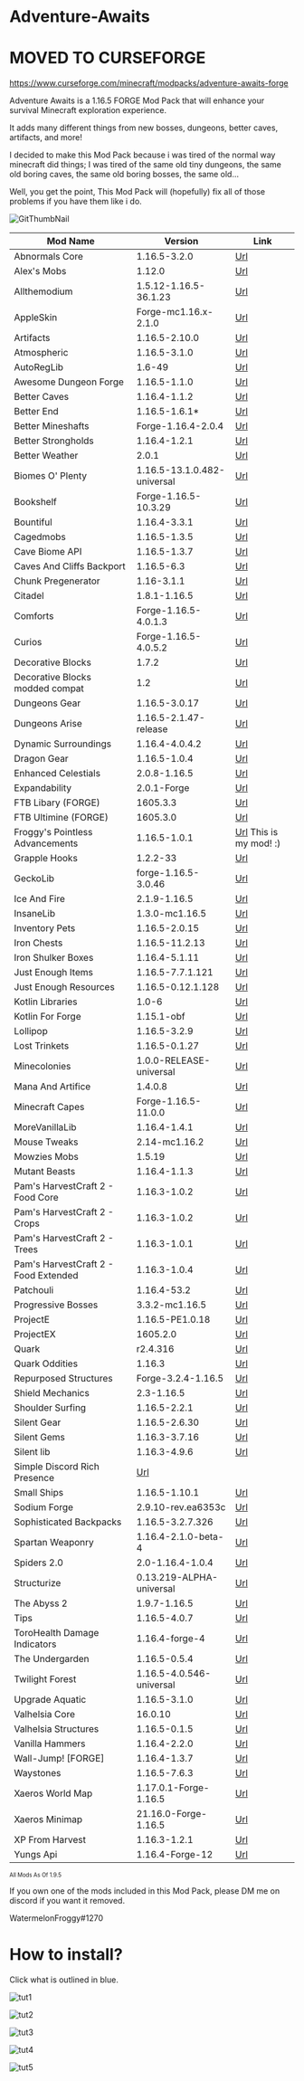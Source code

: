 # Adventure-Awaits

# MOVED TO CURSEFORGE
https://www.curseforge.com/minecraft/modpacks/adventure-awaits-forge

Adventure Awaits is a 1.16.5 FORGE Mod Pack that will enhance your survival Minecraft exploration experience.

It adds many different things from new bosses, dungeons, better caves, artifacts, and more!

I decided to make this Mod Pack because i was tired of the normal way minecraft did things; I was tired of the same old tiny dungeons, the same old boring caves, the same old boring bosses, the same old... 

Well, you get the point, This Mod Pack will (hopefully) fix all of those problems if you have them like i do.

![GitThumbNail](https://user-images.githubusercontent.com/82559263/132941398-955a30c6-2fab-4a2c-abe2-023e79fdaefd.png)

Mod Name  | Version | Link
------------- | ------------- | ------------- 
Abnormals Core | 1.16.5-3.2.0 | [Url](https://www.curseforge.com/minecraft/mc-mods/abnormals-core/files)
Alex's Mobs | 1.12.0 | [Url](https://www.curseforge.com/minecraft/mc-mods/alexs-mobs/files)
Allthemodium | 1.5.12-1.16.5-36.1.23 | [Url](https://www.curseforge.com/minecraft/mc-mods/allthemodium/files)
AppleSkin | Forge-mc1.16.x-2.1.0 | [Url](https://www.curseforge.com/minecraft/mc-mods/appleskin/files)
Artifacts  | 1.16.5-2.10.0 | [Url](https://www.curseforge.com/minecraft/mc-mods/artifacts/files)
Atmospheric | 1.16.5-3.1.0 | [Url](https://www.curseforge.com/minecraft/mc-mods/Atmospheric/files)
AutoRegLib | 1.6-49 | [Url](https://www.curseforge.com/minecraft/mc-mods/AutoRegLib/files)
Awesome Dungeon Forge | 1.16.5-1.1.0 | [Url](https://www.curseforge.com/minecraft/mc-mods/awesome-dungeon-forge/files)
Better Caves | 1.16.4-1.1.2 | [Url](https://www.curseforge.com/minecraft/mc-mods/yungs-better-caves/files)
Better End | 1.16.5-1.6.1* | [Url](https://www.curseforge.com/minecraft/mc-mods/betterend/files)
Better Mineshafts | Forge-1.16.4-2.0.4 | [Url](https://www.curseforge.com/minecraft/mc-mods/yungs-better-mineshafts-forge/files)
Better Strongholds | 1.16.4-1.2.1 | [Url](https://www.curseforge.com/minecraft/mc-mods/yungs-better-strongholds/files)
Better Weather | 2.0.1 | [Url](https://www.curseforge.com/minecraft/mc-mods/better-weather/files)
Biomes O' Plenty | 1.16.5-13.1.0.482-universal | [Url](https://www.curseforge.com/minecraft/mc-mods/biomes-o-plenty/files)
Bookshelf | Forge-1.16.5-10.3.29 | [Url](https://www.curseforge.com/minecraft/mc-mods/bookshelf/files)
Bountiful | 1.16.4-3.3.1 | [Url](https://www.curseforge.com/minecraft/mc-mods/bountiful/files)
Cagedmobs | 1.16.5-1.3.5 | [Url](https://www.curseforge.com/minecraft/mc-mods/caged-mobs/files)
Cave Biome API | 1.16.5-1.3.7 | [Url](https://www.curseforge.com/minecraft/mc-mods/cavebiomeapi/files)
Caves And Cliffs Backport | 1.16.5-6.3 | [Url](https://www.curseforge.com/minecraft/mc-mods/caves-and-cliffs-backport/files)
Chunk Pregenerator | 1.16-3.1.1 | [Url](https://www.curseforge.com/minecraft/mc-mods/chunkpregenerator/files)
Citadel | 1.8.1-1.16.5 | [Url](https://www.curseforge.com/minecraft/mc-mods/citadel/files)
Comforts | Forge-1.16.5-4.0.1.3 | [Url](https://www.curseforge.com/minecraft/mc-mods/comforts/files)
Curios | Forge-1.16.5-4.0.5.2 | [Url](https://www.curseforge.com/minecraft/mc-mods/curios/files)
Decorative Blocks | 1.7.2 | [Url](https://www.curseforge.com/minecraft/mc-mods/decorative-blocks)
Decorative Blocks modded compat | 1.2 | [Url](https://www.curseforge.com/minecraft/mc-mods/decorative-blocks-modded-compat)
Dungeons Gear | 1.16.5-3.0.17 | [Url](https://www.curseforge.com/minecraft/mc-mods/dungeons-gear/files)
Dungeons Arise | 1.16.5-2.1.47-release | [Url](https://www.curseforge.com/minecraft/mc-mods/when-dungeons-arise/files)
Dynamic Surroundings | 1.16.4-4.0.4.2 | [Url](https://www.curseforge.com/minecraft/mc-mods/dynamic-surroundings/files)
Dragon Gear | 1.16.5-1.0.4 | [Url](https://www.curseforge.com/minecraft/mc-mods/dragon-gear/files)
Enhanced Celestials | 2.0.8-1.16.5 | [Url](https://www.curseforge.com/minecraft/mc-mods/enhanced-celestials/files)
Expandability | 2.0.1-Forge | [Url](https://www.curseforge.com/minecraft/mc-mods/Expandability/files)
FTB Libary (FORGE) | 1605.3.3 | [Url](https://www.curseforge.com/minecraft/mc-mods/ftb-library-forge)
FTB Ultimine (FORGE) | 1605.3.0 | [Url](https://www.curseforge.com/minecraft/mc-mods/ftb-ultimine-forge)
Froggy's Pointless Advancements | 1.16.5-1.0.1 | [Url](https://www.curseforge.com/minecraft/mc-mods/froggys-pointless-advancements/files) This is my mod! :)
Grapple Hooks | 1.2.2-33 | [Url](https://www.curseforge.com/minecraft/mc-mods/grapple-hooks/files)
GeckoLib | forge-1.16.5-3.0.46 | [Url](https://www.curseforge.com/minecraft/mc-mods/geckolib/files)
Ice And Fire | 2.1.9-1.16.5 | [Url](https://www.curseforge.com/minecraft/mc-mods/ice-and-fire-dragons/files)
InsaneLib | 1.3.0-mc1.16.5 | [Url](https://www.curseforge.com/minecraft/mc-mods/insanelib/files)
Inventory Pets | 1.16.5-2.0.15 | [Url](https://www.curseforge.com/minecraft/mc-mods/inventory-pets/files)
Iron Chests | 1.16.5-11.2.13 | [Url](https://www.curseforge.com/minecraft/mc-mods/iron-chests/files)
Iron Shulker Boxes | 1.16.4-5.1.11 | [Url](https://www.curseforge.com/minecraft/mc-mods/iron-shulker-boxes/files)
Just Enough Items | 1.16.5-7.7.1.121 | [Url](https://www.curseforge.com/minecraft/mc-mods/jei/files)
Just Enough Resources | 1.16.5-0.12.1.128 | [Url](https://www.curseforge.com/minecraft/mc-mods/just-enough-resources-jer/files)
Kotlin Libraries | 1.0-6 | [Url](https://www.curseforge.com/minecraft/mc-mods/kotlin-libraries/files)
Kotlin For Forge | 1.15.1-obf | [Url](https://www.curseforge.com/minecraft/mc-mods/kotlin-for-forge/files)
Lollipop | 1.16.5-3.2.9 | [Url](https://www.curseforge.com/minecraft/mc-mods/lollipop/files)
Lost Trinkets | 1.16.5-0.1.27 | [Url](https://www.curseforge.com/minecraft/mc-mods/lost-trinkets/files)
Minecolonies | 1.0.0-RELEASE-universal | [Url](https://www.curseforge.com/minecraft/mc-mods/minecolonies/files)
Mana And Artifice | 1.4.0.8 | [Url](https://www.curseforge.com/minecraft/mc-mods/mana-and-artifice/files)
Minecraft Capes | Forge-1.16.5-11.0.0 | [Url](https://www.curseforge.com/minecraft/mc-mods/minecraftcapes-mod/files)
MoreVanillaLib | 1.16.4-1.4.1 | [Url](https://www.curseforge.com/minecraft/mc-mods/morevanillalib/files)
Mouse Tweaks | 2.14-mc1.16.2 | [Url](https://www.curseforge.com/minecraft/mc-mods/mouse-tweaks/files)
Mowzies Mobs | 1.5.19 | [Url](https://www.curseforge.com/minecraft/mc-mods/mowzies-mobs/files)
Mutant Beasts | 1.16.4-1.1.3 | [Url](https://www.curseforge.com/minecraft/mc-mods/mutant-beasts/files)
Pam's HarvestCraft 2 - Food Core | 1.16.3-1.0.2 | [Url](https://www.curseforge.com/minecraft/mc-mods/pams-harvestcraft-2-food-core/files)
Pam's HarvestCraft 2 - Crops | 1.16.3-1.0.2 | [Url](https://www.curseforge.com/minecraft/mc-mods/pams-harvestcraft-2-crops/files)
Pam's HarvestCraft 2 - Trees | 1.16.3-1.0.1 | [Url](https://www.curseforge.com/minecraft/mc-mods/pams-harvestcraft-2-trees/files)
Pam's HarvestCraft 2 - Food Extended | 1.16.3-1.0.4 | [Url](https://www.curseforge.com/minecraft/mc-mods/pams-harvestcraft-2-food-extended/files)
Patchouli | 1.16.4-53.2 | [Url](https://www.curseforge.com/minecraft/mc-mods/patchouli/files)
Progressive Bosses | 3.3.2-mc1.16.5 | [Url](https://www.curseforge.com/minecraft/mc-mods/progressive-bosses/files)
ProjectE | 1.16.5-PE1.0.18 | [Url](https://www.curseforge.com/minecraft/mc-mods/projecte/files)
ProjectEX | 1605.2.0 | [Url](https://www.curseforge.com/minecraft/mc-mods/projectex-forge/files)
Quark | r2.4.316 | [Url](https://www.curseforge.com/minecraft/mc-mods/Quark/files)
Quark Oddities | 1.16.3 | [Url](https://www.curseforge.com/minecraft/mc-mods/quark-oddities/files)
Repurposed Structures | Forge-3.2.4-1.16.5 | [Url](https://www.curseforge.com/minecraft/mc-mods/repurposed-structures/files)
Shield Mechanics | 2.3-1.16.5 | [Url](https://www.curseforge.com/minecraft/mc-mods/shield-mechanics/files)
Shoulder Surfing | 1.16.5-2.2.1 | [Url](https://www.curseforge.com/minecraft/mc-mods/shoulder-surfing-reloaded/files)
Silent Gear | 1.16.5-2.6.30 | [Url](https://www.curseforge.com/minecraft/mc-mods/silent-gear/files)
Silent Gems | 1.16.3-3.7.16 | [Url](https://www.curseforge.com/minecraft/mc-mods/silents-gems/files)
Silent lib | 1.16.3-4.9.6 | [Url](https://www.curseforge.com/minecraft/mc-mods/silent-lib/files)
Simple Discord Rich Presence | [Url](https://www.curseforge.com/minecraft/mc-mods/simple-discord-rich-presence/files)
Small Ships | 1.16.5-1.10.1 | [Url](https://www.curseforge.com/minecraft/mc-mods/small-ships/files)
Sodium Forge | 2.9.10-rev.ea6353c | [Url](https://www.curseforge.com/minecraft/mc-mods/sodium/files)
Sophisticated Backpacks | 1.16.5-3.2.7.326 | [Url](https://www.curseforge.com/minecraft/mc-mods/sophisticated-backpacks/files)
Spartan Weaponry | 1.16.4-2.1.0-beta-4 | [Url](https://www.curseforge.com/minecraft/mc-mods/spartan-weaponry/files)
Spiders 2.0 | 2.0-1.16.4-1.0.4 | [Url](https://www.curseforge.com/minecraft/mc-mods/spiders-2-0/files)
Structurize | 0.13.219-ALPHA-universal | [Url](https://www.curseforge.com/minecraft/mc-mods/structurize/files)
The Abyss 2 | 1.9.7-1.16.5 | [Url](https://www.curseforge.com/minecraft/mc-mods/the-abyss-chapter-ii/files)
Tips | 1.16.5-4.0.7 | [Url](https://www.curseforge.com/minecraft/mc-mods/tips/files)
ToroHealth Damage Indicators | 1.16.4-forge-4 | [Url](https://www.curseforge.com/minecraft/mc-mods/torohealth-damage-indicators)
The Undergarden | 1.16.5-0.5.4 | [Url](https://www.curseforge.com/minecraft/mc-mods/the-undergarden/files)
Twilight Forest | 1.16.5-4.0.546-universal | [Url](https://www.curseforge.com/minecraft/mc-mods/the-twilight-forest/files)
Upgrade Aquatic | 1.16.5-3.1.0 | [Url](https://www.curseforge.com/minecraft/mc-mods/upgrade-aquatic/files)
Valhelsia Core | 16.0.10 | [Url](https://www.curseforge.com/minecraft/mc-mods/valhelsia-core/files)
Valhelsia Structures | 1.16.5-0.1.5 | [Url](https://www.curseforge.com/minecraft/mc-mods/valhelsia-Structures/files/)
Vanilla Hammers | 1.16.4-2.2.0 | [Url](https://www.curseforge.com/minecraft/mc-mods/vanilla-hammers/files)
Wall-Jump! [FORGE] | 1.16.4-1.3.7 | [Url](https://www.curseforge.com/minecraft/mc-mods/wall-jump)
Waystones | 1.16.5-7.6.3 | [Url](https://www.curseforge.com/minecraft/mc-mods/waystones/files)
Xaeros World Map | 1.17.0.1-Forge-1.16.5 | [Url](https://www.curseforge.com/minecraft/mc-mods/xaeros-world-map/files)
Xaeros Minimap | 21.16.0-Forge-1.16.5 | [Url](https://www.curseforge.com/minecraft/mc-mods/xaeros-minimap/files)
XP From Harvest | 1.16.3-1.2.1 | [Url](https://www.curseforge.com/minecraft/mc-mods/xp-from-harvest/files)
Yungs Api | 1.16.4-Forge-12 | [Url](https://www.curseforge.com/minecraft/mc-mods/yungs-api/files)

<sup><sub>All Mods As Of 1.9.5<sub><sup>

If you own one of the mods included in this Mod Pack, please DM me on discord if you want it removed.

WatermelonFroggy#1270

# How to install?

Click what is outlined in blue.

![tut1](https://user-images.githubusercontent.com/82559263/133939774-8edfdfa6-8110-4118-9a68-aa7cdf7d08b0.PNG)

![tut2](https://user-images.githubusercontent.com/82559263/133939782-38e33c32-b070-4903-9600-ac5c5be6f297.PNG)

![tut3](https://user-images.githubusercontent.com/82559263/133939785-0f8a9cd3-a2b4-4501-baf0-e225bb6cac1e.PNG)

![tut4](https://user-images.githubusercontent.com/82559263/133939791-76ed01ac-f371-4fe4-9617-426f05e53c7b.PNG)

![tut5](https://user-images.githubusercontent.com/82559263/133939795-46790365-9a63-41d3-ab37-30daaf476e51.PNG)

